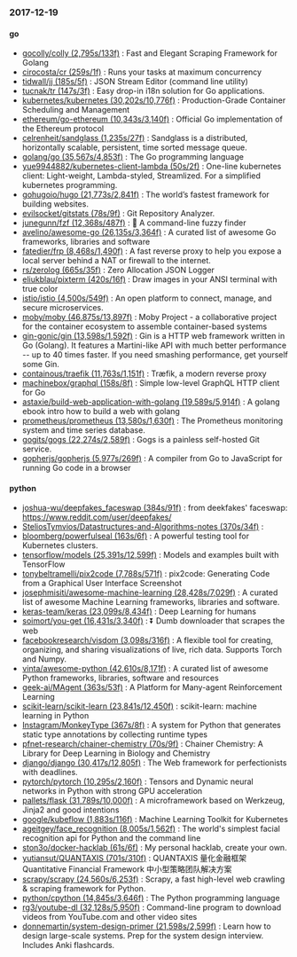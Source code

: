 ### 2017-12-19

#### go
* [gocolly/colly (2,795s/133f)](https://github.com/gocolly/colly) : Fast and Elegant Scraping Framework for Golang
* [cirocosta/cr (259s/1f)](https://github.com/cirocosta/cr) : Runs your tasks at maximum concurrency
* [tidwall/jj (185s/5f)](https://github.com/tidwall/jj) : JSON Stream Editor (command line utility)
* [tucnak/tr (147s/3f)](https://github.com/tucnak/tr) : Easy drop-in i18n solution for Go applications.
* [kubernetes/kubernetes (30,202s/10,776f)](https://github.com/kubernetes/kubernetes) : Production-Grade Container Scheduling and Management
* [ethereum/go-ethereum (10,343s/3,140f)](https://github.com/ethereum/go-ethereum) : Official Go implementation of the Ethereum protocol
* [celrenheit/sandglass (1,235s/27f)](https://github.com/celrenheit/sandglass) : Sandglass is a distributed, horizontally scalable, persistent, time sorted message queue.
* [golang/go (35,567s/4,853f)](https://github.com/golang/go) : The Go programming language
* [yue9944882/kubernetes-client-lambda (50s/2f)](https://github.com/yue9944882/kubernetes-client-lambda) : One-line kubernetes client: Light-weight, Lambda-styled, Streamlized. For a simplified kubernetes programming.
* [gohugoio/hugo (21,773s/2,841f)](https://github.com/gohugoio/hugo) : The world’s fastest framework for building websites.
* [evilsocket/gitstats (78s/9f)](https://github.com/evilsocket/gitstats) : Git Repository Analyzer.
* [junegunn/fzf (12,368s/487f)](https://github.com/junegunn/fzf) : 🌸 A command-line fuzzy finder
* [avelino/awesome-go (26,135s/3,364f)](https://github.com/avelino/awesome-go) : A curated list of awesome Go frameworks, libraries and software
* [fatedier/frp (8,468s/1,490f)](https://github.com/fatedier/frp) : A fast reverse proxy to help you expose a local server behind a NAT or firewall to the internet.
* [rs/zerolog (665s/35f)](https://github.com/rs/zerolog) : Zero Allocation JSON Logger
* [eliukblau/pixterm (420s/16f)](https://github.com/eliukblau/pixterm) : Draw images in your ANSI terminal with true color
* [istio/istio (4,500s/549f)](https://github.com/istio/istio) : An open platform to connect, manage, and secure microservices.
* [moby/moby (46,875s/13,897f)](https://github.com/moby/moby) : Moby Project - a collaborative project for the container ecosystem to assemble container-based systems
* [gin-gonic/gin (13,598s/1,592f)](https://github.com/gin-gonic/gin) : Gin is a HTTP web framework written in Go (Golang). It features a Martini-like API with much better performance -- up to 40 times faster. If you need smashing performance, get yourself some Gin.
* [containous/traefik (11,763s/1,151f)](https://github.com/containous/traefik) : Træfik, a modern reverse proxy
* [machinebox/graphql (158s/8f)](https://github.com/machinebox/graphql) : Simple low-level GraphQL HTTP client for Go
* [astaxie/build-web-application-with-golang (19,589s/5,914f)](https://github.com/astaxie/build-web-application-with-golang) : A golang ebook intro how to build a web with golang
* [prometheus/prometheus (13,580s/1,630f)](https://github.com/prometheus/prometheus) : The Prometheus monitoring system and time series database.
* [gogits/gogs (22,274s/2,589f)](https://github.com/gogits/gogs) : Gogs is a painless self-hosted Git service.
* [gopherjs/gopherjs (5,977s/269f)](https://github.com/gopherjs/gopherjs) : A compiler from Go to JavaScript for running Go code in a browser

#### python
* [joshua-wu/deepfakes_faceswap (384s/91f)](https://github.com/joshua-wu/deepfakes_faceswap) : from deekfakes' faceswap: https://www.reddit.com/user/deepfakes/
* [SteliosTymvios/Datastructures-and-Algorithms-notes (370s/34f)](https://github.com/SteliosTymvios/Datastructures-and-Algorithms-notes) : 
* [bloomberg/powerfulseal (163s/6f)](https://github.com/bloomberg/powerfulseal) : A powerful testing tool for Kubernetes clusters.
* [tensorflow/models (25,391s/12,599f)](https://github.com/tensorflow/models) : Models and examples built with TensorFlow
* [tonybeltramelli/pix2code (7,788s/571f)](https://github.com/tonybeltramelli/pix2code) : pix2code: Generating Code from a Graphical User Interface Screenshot
* [josephmisiti/awesome-machine-learning (28,428s/7,029f)](https://github.com/josephmisiti/awesome-machine-learning) : A curated list of awesome Machine Learning frameworks, libraries and software.
* [keras-team/keras (23,099s/8,434f)](https://github.com/keras-team/keras) : Deep Learning for humans
* [soimort/you-get (16,431s/3,340f)](https://github.com/soimort/you-get) : ⏬ Dumb downloader that scrapes the web
* [facebookresearch/visdom (3,098s/316f)](https://github.com/facebookresearch/visdom) : A flexible tool for creating, organizing, and sharing visualizations of live, rich data. Supports Torch and Numpy.
* [vinta/awesome-python (42,610s/8,171f)](https://github.com/vinta/awesome-python) : A curated list of awesome Python frameworks, libraries, software and resources
* [geek-ai/MAgent (363s/53f)](https://github.com/geek-ai/MAgent) : A Platform for Many-agent Reinforcement Learning
* [scikit-learn/scikit-learn (23,841s/12,450f)](https://github.com/scikit-learn/scikit-learn) : scikit-learn: machine learning in Python
* [Instagram/MonkeyType (367s/8f)](https://github.com/Instagram/MonkeyType) : A system for Python that generates static type annotations by collecting runtime types
* [pfnet-research/chainer-chemistry (70s/9f)](https://github.com/pfnet-research/chainer-chemistry) : Chainer Chemistry: A Library for Deep Learning in Biology and Chemistry
* [django/django (30,417s/12,805f)](https://github.com/django/django) : The Web framework for perfectionists with deadlines.
* [pytorch/pytorch (10,295s/2,160f)](https://github.com/pytorch/pytorch) : Tensors and Dynamic neural networks in Python with strong GPU acceleration
* [pallets/flask (31,789s/10,000f)](https://github.com/pallets/flask) : A microframework based on Werkzeug, Jinja2 and good intentions
* [google/kubeflow (1,883s/116f)](https://github.com/google/kubeflow) : Machine Learning Toolkit for Kubernetes
* [ageitgey/face_recognition (8,005s/1,562f)](https://github.com/ageitgey/face_recognition) : The world's simplest facial recognition api for Python and the command line
* [ston3o/docker-hacklab (61s/6f)](https://github.com/ston3o/docker-hacklab) : My personal hacklab, create your own.
* [yutiansut/QUANTAXIS (701s/310f)](https://github.com/yutiansut/QUANTAXIS) : QUANTAXIS 量化金融框架 Quantitative Financial Framework 中小型策略团队解决方案
* [scrapy/scrapy (24,560s/6,253f)](https://github.com/scrapy/scrapy) : Scrapy, a fast high-level web crawling & scraping framework for Python.
* [python/cpython (14,845s/3,646f)](https://github.com/python/cpython) : The Python programming language
* [rg3/youtube-dl (32,128s/5,950f)](https://github.com/rg3/youtube-dl) : Command-line program to download videos from YouTube.com and other video sites
* [donnemartin/system-design-primer (21,598s/2,599f)](https://github.com/donnemartin/system-design-primer) : Learn how to design large-scale systems. Prep for the system design interview. Includes Anki flashcards.
